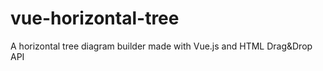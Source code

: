 # vue-horizontal-tree
A horizontal tree diagram builder made with Vue.js and HTML Drag&amp;Drop API
